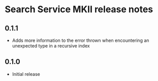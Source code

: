 Search Service MKII release notes
=================================

0.1.1
-----

* Adds more information to the error thrown when encountering an unexpected type in a recursive
  index

0.1.0
-----

* Initial release